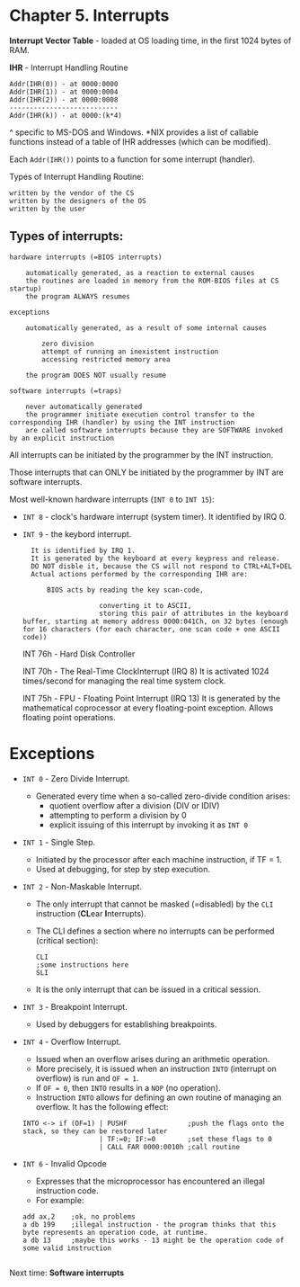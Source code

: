 Chapter 5. Interrupts
=====================


**Interrupt Vector Table** - loaded at OS loading time, in the first 1024 bytes of RAM.

**IHR** - Interrupt Handling Routine

```
Addr(IHR(0)) - at 0000:0000
Addr(IHR(1)) - at 0000:0004
Addr(IHR(2)) - at 0000:0008
---------------------------
Addr(IHR(k)) - at 0000:(k*4)
```
^ specific to MS-DOS and Windows. *NIX provides a list of callable functions instead of a table of IHR addresses (which can be modified).

Each `Addr(IHR())` points to a function for some interrupt (handler).


Types of Interrupt Handling Routine:

    written by the vendor of the CS
    written by the designers of the OS
    written by the user

## Types of interrupts:

    hardware interrupts (=BIOS interrupts)

        automatically generated, as a reaction to external causes
        the routines are loaded in memory from the ROM-BIOS files at CS startup)
        the program ALWAYS resumes

    exceptions

        automatically generated, as a result of some internal causes

            zero division
            attempt of running an inexistent instruction
            accessing restricted memory area

        the program DOES NOT usually resume

    software interrupts (=traps)

        never automatically generated
        the programmer initiate execution control transfer to the corresponding IHR (handler) by using the INT instruction
        are called software interrupts because they are SOFTWARE invoked by an explicit instruction

All interrupts can be initiated by the programmer by the INT instruction.

Those interrupts that can ONLY be initiated by the programmer by INT are software interrupts.

Most well-known hardware interrupts (`INT 0` to `INT 15`):

* `INT 8` - clock's hardware interrupt (system timer).
    It identified by IRQ 0.

* `INT 9` - the keybord interrupt.

        It is identified by IRQ 1.
        It is generated by the keyboard at every keypress and release.
        DO NOT disble it, because the CS will not respond to CTRL+ALT+DEL
        Actual actions performed by the corresponding IHR are:

            BIOS acts by reading the key scan-code,

                         converting it to ASCII,
                         storing this pair of attributes in the keyboard buffer, starting at memory address 0000:041Ch, on 32 bytes (enough for 16 characters (for each character, one scan code + one ASCII code))

    INT 76h - Hard Disk Controller

    INT 70h - The Real-Time ClockInterrupt (IRQ 8)
        It is activated 1024 times/second for managing the real time system clock.

    INT 75h - FPU - Floating Point Interrupt (IRQ 13)
        It is generated by the mathematical coprocessor at every floating-point exception.
        Allows floating point operations.

# Exceptions

* `INT 0` - Zero Divide Interrupt.
    * Generated every time when a so-called zero-divide condition arises:
        * quotient overflow after a division (DIV or IDIV)
        * attempting to perform a division by 0
        * explicit issuing of this interrupt by invoking it as `INT 0`

* `INT 1` - Single Step.
    * Initiated by the processor after each machine instruction, if TF = 1.
    * Used at debugging, for step by step execution.

* `INT 2` - Non-Maskable Interrupt.
    * The only interrupt that cannot be masked (=disabled) by the `CLI` instruction (**CL**ear **I**nterrupts).
    * The CLI defines a section where no interrupts can be performed (critical section):

        ```
        CLI
        ;some instructions here
        SLI
        ```
    * It is the only interrupt that can be issued in a critical session.

* `INT 3` - Breakpoint Interrupt.
    * Used by debuggers for establishing breakpoints.

* `INT 4` - Overflow Interrupt.
    * Issued when an overflow arises during an arithmetic operation.
    * More precisely, it is issued when an instruction `INTO` (interrupt on overflow) is run and `OF = 1`.
    * If `OF = 0`, then `INTO` results in a `NOP` (no operation).
    * Instruction `INTO` allows for defining an own routine of managing an overflow. It has the following effect:

    ```
    INTO <-> if (OF=1) | PUSHF               ;push the flags onto the stack, so they can be restored later
                       | TF:=0; IF:=0        ;set these flags to 0
                       | CALL FAR 0000:0010h ;call routine
    ```

* `INT 6` - Invalid Opcode
    * Expresses that the microprocessor has encountered an illegal instruction code.
    * For example:

    ```
    add ax,2    ;ok, no problems
    a db 199    ;illegal instruction - the program thinks that this byte represents an operation code, at runtime.
    a db 13     ;maybe this works - 13 might be the operation code of some valid instruction


Next time: **Software interrupts**
